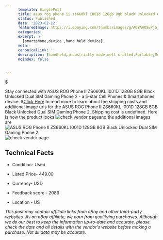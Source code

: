 ```yaml
---
      template: SinglePost
      title: asus rog phone ii zs660kl i001d 128gb 8gb black unlocked dual sim gaming phone 2
      status: Published
      date: '2023-02-12'
      featuredImage: https://i.ebayimg.com/thumbs/images/g/A68AAOSwPj5j3xd3/s-l225.jpg
      categories: 
      excerpt: >-
        [smartphone,device ,hand held device]
      meta:
      canonicalLink: ''
      description: [handheld,industrially made,well crafted,Portable,Mobile,Compact,Convenient,Lightweight,Maneuverable,Man-portable,Miniature,Carriable,Hand-held,Light,Holdable,Transportable,Mobile device,Pocket-sized,On-the-go,Wireless,Cordless,Compact size,Convenient size, smartphone,device ,hand held device]
      noindex: false
      
        
---
```

$

Stay connected with ASUS ROG Phone II ZS660KL I001D 128GB 8GB Black Unlocked Dual SIM Gaming Phone 2 - a 5-star Cell Phones & Smartphones device.
$[Click Here](https://www.ebay.com/itm/134437606198?hash=item1f4d1b1336%3Ag%3AA68AAOSwPj5j3xd3&mkevt=1&mkcid=1&mkrid=711-53200-19255-0&campid=%253CePNCampaignId%253E&customid=%253CreferenceId%253E&toolid=10049) to read more to learn about the shipping costs and additional image urls for the ASUS ROG Phone II ZS660KL I001D 128GB 8GB Black Unlocked Dual SIM Gaming Phone 2. Shipping cost is undefined. Here is how the product looks ![check vendor page](https://i.ebayimg.com/thumbs/images/g/A68AAOSwPj5j3xd3/s-l225.jpg)and the additional images are![ASUS ROG Phone II ZS660KL I001D 128GB 8GB Black Unlocked Dual SIM Gaming Phone 2](https://i.ebayimg.com/images/g/A68AAOSwPj5j3xd3/s-l1600.jpg)![check vendor page](https://origin-galleryplus.ebayimg.com/ws/web/134437606198_2_0_1/225x225.jpg,https://origin-galleryplus.ebayimg.com/ws/web/134437606198_3_0_1/225x225.jpg,https://origin-galleryplus.ebayimg.com/ws/web/134437606198_4_0_1/225x225.jpg,https://origin-galleryplus.ebayimg.com/ws/web/134437606198_5_0_1/225x225.jpg,https://origin-galleryplus.ebayimg.com/ws/web/134437606198_6_0_1/225x225.jpg,https://origin-galleryplus.ebayimg.com/ws/web/134437606198_7_0_1/225x225.jpg,https://origin-galleryplus.ebayimg.com/ws/web/134437606198_8_0_1/225x225.jpg,https://origin-galleryplus.ebayimg.com/ws/web/134437606198_9_0_1/225x225.jpg,https://origin-galleryplus.ebayimg.com/ws/web/134437606198_10_0_1/225x225.jpg,https://origin-galleryplus.ebayimg.com/ws/web/134437606198_11_0_1/225x225.jpg,https://origin-galleryplus.ebayimg.com/ws/web/134437606198_12_0_1/225x225.jpg)



 ## Technical Facts 



     
      

 - Condition- Used 


      

 - Listed Price- 449.00 


      

 - Currency- USD 


      

 - Feedback score - 2089 


      

 - Location - US 


      
      

 *_This post may contain affiliate links from eBay and other third-party websites. As an eBay affiliate, we earn from qualifying purchases. Although we do our best to keep the information up-to-date and accurate, please check the date and all details with the vendor's website before making a purchase. Not all data may be accurate._*






